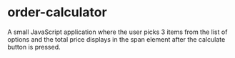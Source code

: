 # order-calculator
A small JavaScript application where the user picks 3 items from the list of options and the total price displays in the span element after the calculate button is pressed.
